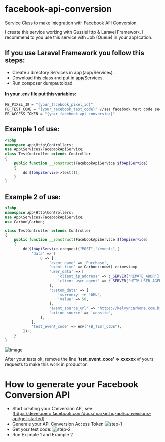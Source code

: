 # facebook-api-conversion
Service Class to make integration with Facebook API Conversion

I create this service working with GuzzleHttp & Laravel Framework. I recommend to you use this service with Job (Queue) in your application.

## If you use Laravel Framework you follow this steps:
- Create a directory Services in app (app/Services).
- Download this class and put in app/Services.
- Run composer dumpautoload

#### In your .env file put this variables:
```bash
FB_PIXEL_ID = "{your_facebook_pixel_id}"
FB_TEST_CODE = "{your_facebook_test_code}" //see facebook test code section
FB_ACCESS_TOKEN = "{your_facebook_api_conversion}"
```

## Example 1 of use:

```php
<?php
namespace App\Http\Controllers;
use App\Services\FacebookApiService;
class TestController extends Controller
{
    public function __construct(FacebookApiService $fbApiService)
    {
        dd($fbApiService->test());
    }
}
```

## Example 2 of use:

```php
<?php
namespace App\Http\Controllers;
use App\Services\FacebookApiService;
use Carbon\Carbon;

class TestController extends Controller
{
    public function __construct(FacebookApiService $fbApiService)
    {
        dd($fbApiService->request("POST","/events",[
            'data' => [
                0 => [
                    'event_name' => 'Purchase',
                    'event_time' => Carbon::now()->timestamp,
                    'user_data' => [
                        'client_ip_address' => $_SERVER['REMOTE_ADDR'],
                        'client_user_agent' => $_SERVER['HTTP_USER_AGENT']
                    ],
                    'custom_data' => [
                        'currency' => 'BRL',
                        'value' => 50,
                    ],
                    'event_source_url' => 'https://kelvyncarbone.com.br',
                    'action_source' => 'website',
                ],
            ],
            'test_event_code' => env("FB_TEST_CODE"),
        ]));
    }
}
```
![image](https://user-images.githubusercontent.com/5288360/121966848-b4853b80-cd45-11eb-9dfa-363315066a6b.png)

After your tests ok, remove the line **'test_event_code' => xxxxxx** of yours requests to make this work in production

# How to generate your Facebook Conversion API
- Start creating your Conversion API, see: [https://developers.facebook.com/docs/marketing-api/conversions-api/get-started] 
- Generate your API Conversion Access Token ![step-1](https://user-images.githubusercontent.com/5288360/121966455-15f8da80-cd45-11eb-97a3-b62d668f4618.png)
- Get your test code: ![step-2](https://user-images.githubusercontent.com/5288360/121966439-0e393600-cd45-11eb-8b5d-2afb945ab43c.png)
- Run Example 1 and Example 2
